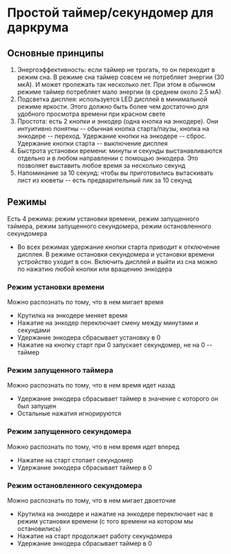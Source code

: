 # Простой таймер/секундомер для даркрума

## Основные принципы

1. Энергоэффективность: если таймер не трогать, то он переходит в режим сна. В режиме сна таймер совсем не потребляет энергии (30 мкA). И может пролежать так несколько лет. При этом в обычном режиме таймер потребляет мало энергии (в среднем около 2.5 мА)
2. Подсветка дисплея: используется LED дисплей в минимальной режиме яркости. Этого должно быть более чем достаточно для удобного просмотра времени при красном свете
3. Простота: есть 2 кнопки и энкодер (одна кнопка на энкодере). Они интуитивно понятны -- обычная кнопка старта/паузы, кнопка на энкодере -- переход. Удержание кнопки на энкодере -- сброс. Удержание кнопки старта -- выключение дисплея
4. Быстрота установки времени: минуты и секунды выстанавливаются отдельно и в любом направлении с помощью энкодера. Это позволяет выставить любое время за несколько секунд
5. Напоминание за 10 секунд: чтобы вы приготовились вытаскивать лист из кюветы -- есть предварительный пик за 10 секунд

## Режимы

Eсть 4 режима: режим установки времени, режим запущенного таймера, режим запущенного секундомера, режим остановленного секундомера

* Во всех режимах удержание кнопки старта приводит к отключение дисплея. В режиме остановки секундомера и установки времени устройство уходит в сон. Включить дисплей и выйти из сна можно по нажатию любой кнопки или вращению энкодера

### Режим установки времени

Можно распознать по тому, что в нем мигает время

* Крутилка на энкодере меняет время
* Нажатие на энкодер переключает смену между минутами и секундами
* Удержание энкодера сбрасывает установку в 0
* Нажатие на кнопку старт при 0 запускает секундомер, не на 0 -- таймер

### Режим запущенного таймера

Можно распознать по тому, что в нем время идет назад

* Удержание энкодера сбрасывает таймер в значение с которого он был запущен
* Остальные нажатия игнорируются


### Режим запущенного секундомера

Можно распознать по тому, что в нем время идет вперед
    
* Нажатие на старт стопает секундомер
* Удержание энкодера сбрасывает таймер в 0

### Режим остановленного секундомера

Можно распознать по тому, что в нем мигает двоеточие

* Крутилка на энкодере и нажатие на энкодере переключает нас в режим установки времени (с того времени на котором мы остановились)
* Нажатие на старт продолжает работу секундомера
* Удержание энкодера сбрасывает таймер в 0
